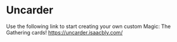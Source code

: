 # Uncarder
Use the following link to start creating your own custom Magic: The Gathering cards!
https://uncarder.isaacbly.com/
